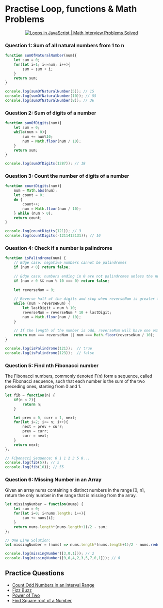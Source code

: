 # Practise Loop, functions & Math Problems
<p align="center">
  <a href="https://youtu.be/MLVJWmG2iYI">
  <img src="https://img.youtube.com/vi/MLVJWmG2iYI/0.jpg" alt="Loops in JavaScript | Math Interview Problems Solved" />
  </a>
</p>

### Question 1: Sum of all natural numbers from 1 to n

```javascript
function sumOfNaturalNumber(num){
    let sum = 0;
    for(let i=1; i<=num; i++){
        sum = sum + i;
    }
    return sum;
}

console.log(sumOfNaturalNumber(5)); // 15
console.log(sumOfNaturalNumber(10)); // 55
console.log(sumOfNaturalNumber(8)); // 36
```

### Question 2: Sum of digits of a number

```javascript
function sumOfDigits(num){
    let sum = 0;
    while(num > 0){
        sum += num%10;
        num = Math.floor(num / 10);
    }
    return sum;
}

console.log(sumOfDigits(1287)); // 18
```

### Question 3: Count the number of digits of a number

```javascript
function countDigits(num){
    num = Math.abs(num);
    let count = 0;
    do {
        count++;
        num = Math.floor(num / 10);
    } while (num > 0);
    return count;
}

console.log(countDigits(121)); // 3
console.log(countDigits(-1211413131)); // 10
```

### Question 4: Check if a number is palindrome

```javascript
function isPalindrome(num) {
    // Edge case: negative numbers cannot be palindromes
    if (num < 0) return false;
    
    // Edge case: numbers ending in 0 are not palindromes unless the number is 0
    if (num > 0 && num % 10 === 0) return false;
    
    let reverseNum = 0;
    
    // Reverse half of the digits and stop when reverseNum is greater than or equal to num
    while (num > reverseNum) {
        let lastDigit = num % 10;
        reverseNum = reverseNum * 10 + lastDigit;
        num = Math.floor(num / 10);
    }
    
    // If the length of the number is odd, reverseNum will have one extra digit (we can remove the middle digit by dividing by 10)
    return num === reverseNum || num === Math.floor(reverseNum / 10);
}

console.log(isPalindrome(121));  // true
console.log(isPalindrome(123));  // false

```

### Question 5: Find nth Fibonacci number
The Fibonacci numbers, commonly denoted F(n) form a sequence, called the Fibonacci sequence, 
such that each number is the sum of the two preceding ones, starting from 0 and 1.

```javascript
let fib = function(n) {
    if(n < 2){
        return n;
    }

    let prev = 0, curr = 1, next;
    for(let i=2; i<= n; i++){
        next = prev + curr;
        prev = curr;
        curr = next;
    }
    return next;
};

// Fibonacci Sequence: 0 1 1 2 3 5 8...
console.log(fib(5)); // 5
console.log(fib(10)); // 55
```

### Question 6: Missing Number in an Array
Given an array nums containing n distinct numbers in the range [0, n], 
return the only number in the range that is missing from the array.
```javascript
let missingNumber = function(nums) {
    let sum = 0;
    for(let i=0; i<nums.length; i++){
        sum += nums[i];
    }
    return nums.length*(nums.length+1)/2 - sum;
};

// One Line Solution: 
let missingNumber = (nums) => nums.length*(nums.length+1)/2 - nums.reduce((acc, num) => num + acc);

console.log(missingNumber([3,0,1])); // 2
console.log(missingNumber([9,6,4,2,3,5,7,0,1])); // 8
```

## Practice Questions

- [Count Odd Numbers in an Interval Range](https://leetcode.com/problems/count-odd-numbers-in-an-interval-range/)
- [Fizz Buzz](https://leetcode.com/problems/fizz-buzz/)
- [Power of Two](https://leetcode.com/problems/power-of-two/)
- [Find Square root of a Number](https://leetcode.com/problems/sqrtx/)
